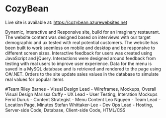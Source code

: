 # CozyBean
Live site is available at:
https://cozybean.azurewebsites.net

Dynamic, Interactive and Responsive site, build for an imaginary restaurant.
The website content was designed based on interviews with our target demographic and ux tested with real potential customers.
The website has been built to work seemless on mobile and desktop and be responsive to different screen sizes.
Interactive feedback for users was created using JavaScript and jQuery.
Interactions were designed around feedback from testing with real users to improve user experience.
Data for the menu is saved in a MySQL database and is retrieved and rendered to the page using C#/.NET.
Orders to the site update sales values in the database to simulate real values for popular items

#Team
Riley Barnes - Visual Design Lead - Wireframes, Mockups, Overall Visual Design
Marissa Cuffy - UX Lead - User Testing, Interation Mockups
Ferid Duruk - Content Strategist - Menu Content
Leo Nguyen - Team Lead - Location Page, Minutes
Stefan Whittaker-Lee - Dev Ops Lead - Hosting, Server-side Code, Database, Client-side Code, HTML/CSS
